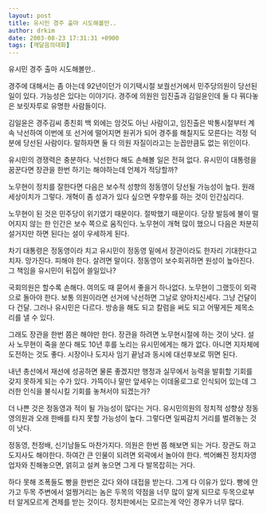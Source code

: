 ```yaml
---
layout: post
title: 유시민 경주 출마 시도해볼만..
author: drkim
date: 2003-08-23 17:31:31 +0900
tags: [깨달음의대화]
---
```

유시민 경주 출마 시도해볼만..
  
경주에 대해서는 좀 아는데 92년이던가 이기택시절 보궐선거에서 민주당의원이 당선된 일이 있다. 가능성은 있다는 이야기다. 경주에 의원읜 임진출과 김일윤인데 둘 다 꿔다놓은 보릿자루로 유명한 사람들이다.
  

  
김일윤은 경주김씨 종친회 백 외에는 암것도 아닌 사람이고, 임진출은 박통시절부터 계속 낙선하여 이번에 또 선거에 떨어지면 원귀가 되어 경주를 해칠지도 모른다는 걱정 덕분에 당선된 사람이다. 말하자면 둘 다 의원 자질이라고는 눈꼽만큼도 없는 위인이다.
  

  
유시민의 경쟁력은 충분하다. 낙선한다 해도 손해볼 일은 전혀 없다. 유시민이 대통령을 꿈꾼다면 장관을 한번 하기는 해야하는데 언제가 적당할까?
  

  
노무현이 정치를 잘한다면 다음은 보수적 성향의 정동영이 당선될 가능성이 높다. 원래 세상이치가 그렇다. 개혁이 좀 성과가 있다 싶으면 우향우를 하는 것이 인간심리다.
  

  
노무현이 된 것은 민주당이 위기였기 때문이다. 절박했기 때문이다. 당장 발등에 불이 떨어지지 않는 한 인간은 보수 쪽으로 움직인다. 노무현이 개혁 많이 했으니 다음은 차분히 설거지만 하면 된다는 설이 우세하게 된다.
  

  
차기 대통령은 정동영이라 치고 유시민이 정동영 밑에서 장관이라도 한자리 기대한다고 치자. 망가진다. 피해야 한다. 살려면 말이다. 정동영이 보수회귀하면 원성이 높아진다. 그 책임을 유시민이 뒤집어 쓸일있나?
  

  
국회의원은 할수록 손해다. 여의도 때 묻어서 좋을거 하나없다. 노무현이 그랬듯이 외곽으로 돌아야 한다. 보통 의원이라면 선거에 낙선하면 그날로 양아치신세다. 그냥 건달이다 건달. 그러나 유시민은 다르다. 방송을 해도 되고 칼럼을 써도 되고 어떻게든 제목소리를 낼 수 있다.
  

  
그래도 장관을 한번 쯤은 해야만 한다. 장관을 하려면 노무현시절에 하는 것이 낫다. 설사 노무현이 죽을 쑨다 해도 10년 후를 노리는 유시민에게는 해가 없다. 아니면 지자체에 도전하는 것도 좋다. 시장이나 도지사 임기 끝남과 동시에 대선후보로 뛰면 된다.
  

  
내년 총선에서 재선에 성공하면 물론 좋겠지만 행정과 실무에서 능력을 발휘할 기회를 갖지 못하게 되는 수가 있다. 가뜩이나 말만 앞세우는 이데올로그로 인식되어 있는데 그러한 인식을 불식시킬 기회를 놓쳐서야 되겠는가?
  

  
더 나쁜 것은 정동영과 적이 될 가능성이 많다는 거다. 유시민의원의 정치적 성향상 정동영의원과 오래 한배를 타지 못할 가능성이 높다. 그렇다면 일찌감치 거리를 벌려놓는 것이 낫다.
  

  
정동영, 천정배, 신기남들도 마찬가지다. 의원은 한번 쯤 해보면 되는 거다. 장관도 하고 도지사도 해야한다. 하여간 큰 인물이 되려면 외곽에서 놀아야 한다. 썩어빠진 정치자영업자와 친해놓으면, 얽히고 설켜 놓으면 그게 다 발목잡히는 거다.
  

  
하다 못해 조폭들도 빵을 한번은 갔다 와야 대접을 받는다. 그게 다 이유가 있다. 빵에 안가고 두목 주변에서 얼쩡거리는 놈은 두목의 약점을 너무 많이 알게 되므로 두목으로부터 알게모르게 견제를 받는 것이다. 정치판에서는 모르는게 약인 경우가 너무 많다.